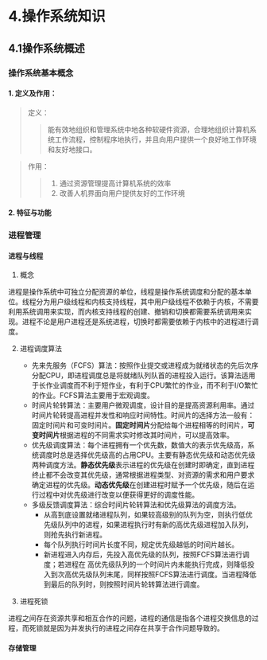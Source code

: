 # 4.操作系统知识

## 4.1操作系统概述

### 操作系统基本概念

#### 1. 定义及作用：
> 定义：
>> 能有效地组织和管理系统中地各种软硬件资源，合理地组织计算机系统工作流程，控制程序地执行，并且向用户提供一个良好地工作环境和友好地接口。

> 作用：
>> 1. 通过资源管理提高计算机系统的效率
>> 2. 改善人机界面向用户提供友好的工作环境

#### 2. 特征与功能

### 进程管理

#### 进程与线程

1. 概念

进程是操作系统中可独立分配资源的单位，线程是操作系统调度和分配的基本单位。线程分为用户级线程和内核支持线程，其中用户级线程不依赖于内核，不需要利用系统调用来实现，而内核支持线程的创建、撤销和切换都需要系统调用来实现。进程不论是用户进程还是系统进程，切换时都需要依赖于内核中的进程进行调度。

2. 进程调度算法
    - 先来先服务（FCFS）算法：按照作业提交或进程成为就绪状态的先后次序分配CPU，即进程调度总是将就绪队列队首的进程投入运行。该算法适用于长作业调度而不利于短作业，有利于CPU繁忙的作业，而不利于I/O繁忙的作业。FCFS算法主要用于宏观调度。
    - 时间片轮转算法：主要用户微观调度，设计目的是提高资源利用率。通过时间片轮转提高进程并发性和响应时间特性。时间片的选择方法一般有：固定时间片和可变时间片。**固定时间片**分配给每个进程相等的时间片，**可变时间片**根据进程的不同需求实时修改其时间片，可以提高效率。
    - 优先级调度算法：每个进程拥有一个优先数，数值大的表示优先级高，系统调度时总是选择优先级高的占用CPU。主要有静态优先级和动态优先级两种调度方法。**静态优先级**表示进程的优先级在创建时即确定，直到进程终止都不会改变其优先级，通常根据进程类型、对资源的需求和用户要求确定进程的优先级。**动态优先级**在创建进程时赋予一个优先级，随后在运行过程中对优先级进行改变以便获得更好的调度性能。
    - 多级反馈调度算法：综合时间片轮转算法和优先级算法的调度方法。
        - 从高到底设置就绪进程队列，如果较高级别的队列为空，则执行低优先级队列中的进程，如果进程执行时有新的高优先级进程加入队列，则抢先执行新进程。
        - 每个队列执行时间片长度不同，规定优先级越低的时间片越长。
        - 新进程进入内存后，先投入高优先级的队列，按照FCFS算法进行调度；若进程在 高优先级队列的一个时间片内未能执行完成，则降低投入到次高优先级队列末尾，同样按照FCFS算法进行调度。当进程降低到最后的队列时，则按照时间片轮转算法进行调度。

3. 进程死锁

进程之间存在资源共享和相互合作的问题，进程的通信是指各个进程交换信息的过程，而死锁就是因为并发执行的进程之间存在共享于合作问题导致的。



#### 存储管理


